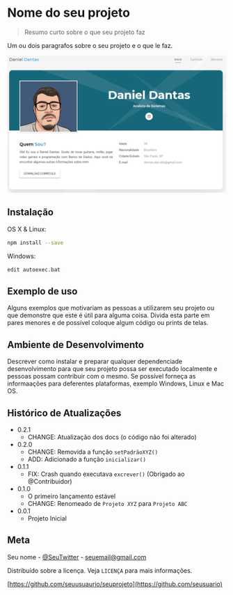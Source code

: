 # Nome do seu projeto
> Resumo curto sobre o que seu projeto faz

Um ou dois paragrafos sobre o seu projeto e o que le faz.

![Imagem para impacto](pag_cv.png)

## Instalação

OS X & Linux:

```sh
npm install --save
```

Windows:

```sh
edit autoexec.bat
```

## Exemplo de uso

Alguns exemplos que motivariam as pessoas a utilizarem seu 
projeto ou que demonstre  que este é útil para alguma coisa. 
Divida esta parte em pares menores e de possível coloque
 algum código ou prints de telas.

 ## Ambiente de Desenvolvimento

 Descrever como instalar e preparar qualquer dependenciade desenvolvimento para que seu projeto possa ser executado localmente e pessoas possam contribuir com o mesmo. Se possível forneça as informaações para deferentes plataformas, exemplo Windows, Linux e Mac OS.

 ## Histórico de Atualizações

* 0.2.1
    * CHANGE: Atualização dos docs (o código não foi alterado)
* 0.2.0
    * CHANGE: Removida a função `setPadrãoXYZ()`
    * ADD: Adicionado a função `inicializar()`
* 0.1.1
    * FIX: Crash quando executava `excrever()` (Obrigado ao @Contribuidor)
* 0.1.0
    * O primeiro lançamento estável
    * CHANGE: Renomeado de `Projeto XYZ` para `Projeto ABC`
* 0.0.1
    * Projeto Inicial

## Meta

Seu nome - [@SeuTwitter](https://twitter.com/seuTwitter) - seuemail@gmail.com

Distribuído sobre a licença. Veja `LICENÇA` para mais informações.

[https://github.com/seuusuaurio/seuprojeto](https://github.com/seusuario)

